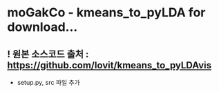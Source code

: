 # moGakCo - kmeans_to_pyLDA for download...
## ! 원본 소스코드 출처 : https://github.com/lovit/kmeans_to_pyLDAvis
- setup.py, src 파일 추가
